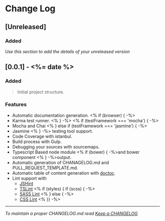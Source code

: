 # Change Log

## [Unreleased]

### Added

*Use this section to add the details of your unreleased version*

## [0.0.1] - <%= date %>

### Added
> Initial project structure.

### Features
- Automatic documentation generation.
<% if (browser) { -%>
- Karma test runner.
<% } -%>
<% if (testFramework === 'mocha') { -%>
- Mocha and Chai
<% } else if (testFramework === 'jasmine') { -%>
- Jasmine
<% } -%> testing tool support.
- Code Coverage with istanbul.
- Build process with Gulp.
- Debugging your sources with sourcemaps.
- Typescript Based node module <% if (bower) { -%>and bower component <% } -%>output.
- Automatic generation of CHANAGELOG.md and PULL_REQUEST_TEMPLATE.md.
- Automatic table of content generation with [doctoc](https://github.com/thlorenz/doctoc).
- Lint support with
  - [JSHint](http://jshint.com/)
  - [TSLint](https://www.npmjs.com/package/tslint)
<% if (styles) { if (scss) { -%>
  - [SASS Lint](https://www.npmjs.com/package/sass-lint)
<% } else { -%>
  - [CSS Lint](https://www.npmjs.com/package/gulp-csslint) 
<% }} -%>  

---
*To maintain a proper CHANGELOG.md read [Keep a CHANGELOG](http://keepachangelog.com/)*
